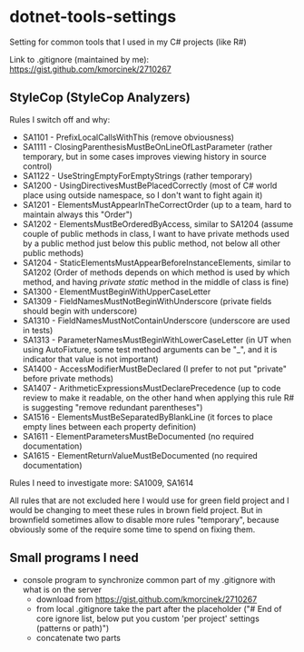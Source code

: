 # dotnet-tools-settings
Setting for common tools that I used in my C# projects (like R#)


Link to .gitignore (maintained by me): https://gist.github.com/kmorcinek/2710267



## StyleCop (StyleCop Analyzers)

Rules I switch off and why:
* SA1101 - PrefixLocalCallsWithThis (remove obviousness)
* SA1111 - ClosingParenthesisMustBeOnLineOfLastParameter (rather temporary, but in some cases improves viewing history in source control)
* SA1122 - UseStringEmptyForEmptyStrings (rather temporary)
* SA1200 - UsingDirectivesMustBePlacedCorrectly (most of C# world place using outside namespace, so I don't want to fight again it)
* SA1201 - ElementsMustAppearInTheCorrectOrder (up to a team, hard to maintain always this "Order")
* SA1202 - ElementsMustBeOrderedByAccess, similar to SA1204 (assume couple of public methods in class, I want to have private methods used by a public method just below this public method, not below all other public methods)
* SA1204 - StaticElementsMustAppearBeforeInstanceElements, similar to SA1202 (Order of methods depends on which method is used by which method, and having _private static_ method in the middle of class is fine)
* SA1300 - ElementMustBeginWithUpperCaseLetter
* SA1309 - FieldNamesMustNotBeginWithUnderscore (private fields should begin with underscore)
* SA1310 - FieldNamesMustNotContainUnderscore (underscore are used in tests)
* SA1313 - ParameterNamesMustBeginWithLowerCaseLetter (in UT when using AutoFixture, some test method arguments can be "_", and it is indicator that value is not important)
* SA1400 - AccessModifierMustBeDeclared (I prefer to not put "private" before private methods)
* SA1407 - ArithmeticExpressionsMustDeclarePrecedence (up to code review to make it readable, on the other hand when applying this rule R# is suggesting "remove redundant parentheses")
* SA1516 - ElementsMustBeSeparatedByBlankLine (it forces to place empty lines between each property definition) 
* SA1611 - ElementParametersMustBeDocumented (no required documentation)
* SA1615 - ElementReturnValueMustBeDocumented (no required documentation)


Rules I need to investigate more: SA1009, SA1614


All rules that are not excluded here I would use for green field project and I would be changing to meet these rules in brown field project. But in brownfield sometimes allow to disable more rules "temporary", because obviously some of the require some time to spend on fixing them.

## Small programs I need

* console program to synchronize common part of my .gitignore with what is on the server
  * download from https://gist.github.com/kmorcinek/2710267
  * from local .gitignore take the part after the placeholder ("# End of core ignore list, below put you custom 'per project' settings (patterns or path)")
  * concatenate two parts
